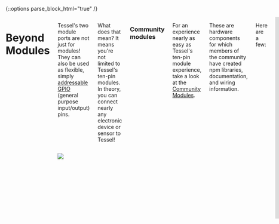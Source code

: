 {::options parse_block_html="true" /}

<div class="row">
<div class="large-12 columns">

# Beyond Modules

<div class="row">
<div class="large-8 columns">

Tessel's two module ports are not just for modules! They can also be used as flexible, simply [addressable GPIO](//tessel.io/docs/hardwareAPI) (general purpose input/output) pins.

What does that mean? It means you're not limited to Tessel's ten-pin modules. In theory, you can connect nearly any electronic device or sensor to Tessel!

</div>
<div class="large-3 columns right">

![](https://raw.githubusercontent.com/rwaldron/tessel-io/master/fritzing/tessel.png)

</div>
</div>

<div class="row">
<div class="large-12 columns">

### Community modules

For an experience nearly as easy as Tessel's ten-pin module experience, take a look at the [Community Modules](https://tessel.io/modules#third-party).

These are hardware components for which members of the community have created npm libraries, documentation, and wiring information.

Here are a few:

</div>
</div>

<div class="row">
<div class="large-6 columns left">
<iframe frameborder='0' height='270' scrolling='no' src='https://www.hackster.io/ifoundthemeaningoflife/tessel-button/embed?use_route=project' width='360'></iframe>
</div>
<div class="large-6 columns left">
<iframe frameborder='0' height='270' scrolling='no' src='https://tessel.hackster.io/zaccolley/thermal-printer-module-for-tessel/embed?use_route=project' width='360'></iframe>
</div>
</div>
<div class="row">
<div class="large-6 columns left">
<iframe frameborder='0' height='270' scrolling='no' src='https://www.hackster.io/adkron/backpack-ht16k33/embed?use_route=project' width='360'></iframe>
</div>
<div class="large-6 columns left">
<iframe frameborder='0' height='270' scrolling='no' src='https://tessel.hackster.io/andrewcashmore/lego-ir/embed?use_route=project' width='360'></iframe>
</div>

<div class="row">
<div class="large-12 columns">

<br/>
To see more community-created modules (or to add one you've made!) go to [tessel.io/modules](https://tessel.io/modules#third-party).

### Making your own Modules

If no one has made the module you want yet, you can be the first! There are a lot of cool components on [SparkFun](//sparkfun.com) and [Adafruit](//adafruit.com) that are fairly easy to connect to Tessel.

In case you've never built anything with hardware before, we've put up an introduction at [tessel.io/diy](//tessel.io/diy) that should get you up and running.

Share what you've made, and if you need help, [just ask](https://forums.tessel.io/c/community-modules). Happy inventing!

</div>
</div>

<div class="greyBar"></div>

<div class="row">
<div class="large-6 columns left">
  <a href="modules.html" class="bottomButton button">Prev: Modules</a>
</div>

<div class="large-6 columns right">
  <a href="finished.html" class= "bottomButton right button">Next: Finished</a>
</div>
</div>
